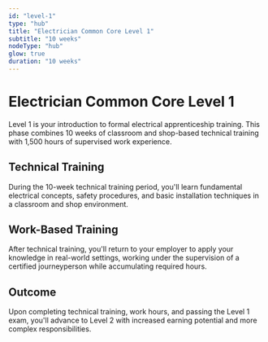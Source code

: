 ```yaml
---
id: "level-1"
type: "hub"
title: "Electrician Common Core Level 1"
subtitle: "10 weeks"
nodeType: "hub"
glow: true
duration: "10 weeks"
---
```


# Electrician Common Core Level 1

Level 1 is your introduction to formal electrical apprenticeship training. This phase combines 10 weeks of classroom and shop-based technical training with 1,500 hours of supervised work experience.

## Technical Training

During the 10-week technical training period, you'll learn fundamental electrical concepts, safety procedures, and basic installation techniques in a classroom and shop environment.

## Work-Based Training

After technical training, you'll return to your employer to apply your knowledge in real-world settings, working under the supervision of a certified journeyperson while accumulating required hours.

## Outcome

Upon completing technical training, work hours, and passing the Level 1 exam, you'll advance to Level 2 with increased earning potential and more complex responsibilities.

